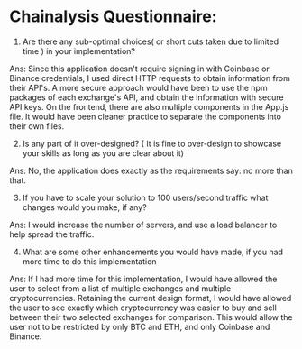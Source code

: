 # Chainalysis Questionnaire:

1) Are there any sub-optimal choices( or short cuts taken due to limited time ) in your implementation?

Ans: Since this application doesn't require signing in with Coinbase or Binance credentials, I used direct HTTP requests to obtain information from their API's. A more secure approach would have been to use the npm packages of each exchange's API, and obtain the information with secure API keys. On the frontend, there are also multiple components in the App.js file. It would have been cleaner practice to separate the components into their own files. 

2) Is any part of it over-designed? ( It is fine to over-design to showcase your skills as long as you are clear about it)

Ans: No, the application does exactly as the requirements say: no more than that. 

3) If you have to scale your solution to 100 users/second traffic what changes would you make, if any?

Ans: I would increase the number of servers, and use a load balancer to help spread the traffic.  

4) What are some other enhancements you would have made, if you had more time to do this implementation

Ans: If I had more time for this implementation, I would have allowed the user to select from a list of multiple exchanges and multiple cryptocurrencies. Retaining the current design format, I would have allowed the user to see exactly which cryptocurrency was easier to buy and sell between their two selected exchanges for comparison. This would allow the user not to be restricted by only BTC and ETH, and only Coinbase and Binance. 


